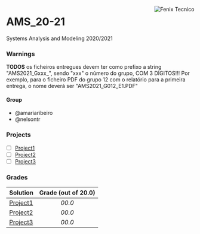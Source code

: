 <a href="http://fenix.tecnico.ulisboa.pt"><img align="right" src="https://fenix.tecnico.ulisboa.pt/api/bennu-portal/configuration/logo" alt="Fenix Tecnico"></a>

# AMS_20-21

Systems Analysis and Modeling 2020/2021

### Warnings

**TODOS** os ficheiros entregues devem ter como prefixo a string "AMS2021_Gxxx_", sendo "xxx" o número do grupo, COM 3 DÍGITOS!!! Por exemplo, para o ficheiro PDF do grupo 12 com o relatório para a primeira entrega, o nome deverá ser "AMS2021_G012_E1.PDF"

#### Group
- @amariaribeiro
- @nelsontr

### Projects
- [ ] [Project1](project1/docs/AMS2020-2021_Projeto_UoD_V01.pdf)
- [ ] [Project2]()
- [ ] [Project3]()

### Grades
| Solution				| Grade (out of 20.0) 	|
| :-------------------- | :-------------------: |
| [Project1]()			| *00.0*				|
| [Project2]()			| *00.0*				|
| [Project3]()			| *00.0*				|